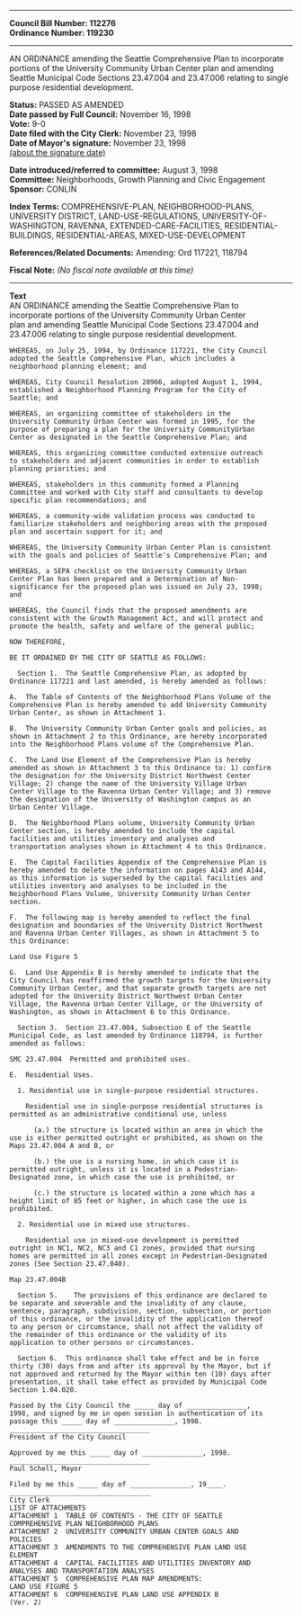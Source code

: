 * * * * *  
  
**Council Bill Number: [](#h0)[](#h2)112276**   
**Ordinance Number: 119230**  
  
* * * * *  
  
AN ORDINANCE amending the Seattle Comprehensive Plan to incorporate portions of the University Community Urban Center plan and amending Seattle Municipal Code Sections 23.47.004 and 23.47.006 relating to single purpose residential development.  
  
**Status:** PASSED AS AMENDED   
**Date passed by Full Council:** November 16, 1998   
**Vote:** 9-0   
**Date filed with the City Clerk:** November 23, 1998   
**Date of Mayor's signature:** November 23, 1998   
[(about the signature date)](/~public/approvaldate.htm)   
  
  
**Date introduced/referred to committee:** August 3, 1998   
**Committee:** Neighborhoods, Growth Planning and Civic Engagement   
**Sponsor:** CONLIN   
  
**Index Terms:** COMPREHENSIVE-PLAN, NEIGHBORHOOD-PLANS, UNIVERSITY DISTRICT, LAND-USE-REGULATIONS, UNIVERSITY-OF-WASHINGTON, RAVENNA, EXTENDED-CARE-FACILITIES, RESIDENTIAL-BUILDINGS, RESIDENTIAL-AREAS, MIXED-USE-DEVELOPMENT  
  
**References/Related Documents:** Amending: Ord 117221, 118794  
  
**Fiscal Note:** *(No fiscal note available at this time)*  
  
* * * * *  
  
**Text**  
    AN ORDINANCE amending the Seattle Comprehensive Plan to  
    incorporate portions of the University Community Urban Center  
    plan and amending Seattle Municipal Code Sections 23.47.004 and  
    23.47.006 relating to single purpose residential development.  
  
    WHEREAS, on July 25, 1994, by Ordinance 117221, the City Council  
    adopted the Seattle Comprehensive Plan, which includes a  
    neighborhood planning element; and  
  
    WHEREAS, City Council Resolution 28966, adopted August 1, 1994,  
    established a Neighborhood Planning Program for the City of  
    Seattle; and  
  
    WHEREAS, an organizing committee of stakeholders in the  
    University Community Urban Center was formed in 1995, for the  
    purpose of preparing a plan for the University CommunityUrban  
    Center as designated in the Seattle Comprehensive Plan; and  
  
    WHEREAS, this organizing committee conducted extensive outreach  
    to stakeholders and adjacent communities in order to establish  
    planning priorities; and  
  
    WHEREAS, stakeholders in this community formed a Planning  
    Committee and worked with City staff and consultants to develop  
    specific plan recommendations; and  
  
    WHEREAS, a community-wide validation process was conducted to  
    familiarize stakeholders and neighboring areas with the proposed  
    plan and ascertain support for it; and  
  
    WHEREAS, the University Community Urban Center Plan is consistent  
    with the goals and policies of Seattle's Comprehensive Plan; and  
  
    WHEREAS, a SEPA checklist on the University Community Urban  
    Center Plan has been prepared and a Determination of Non-  
    significance for the proposed plan was issued on July 23, 1998;  
    and  
  
    WHEREAS, the Council finds that the proposed amendments are  
    consistent with the Growth Management Act, and will protect and  
    promote the health, safety and welfare of the general public;  
  
    NOW THEREFORE,  
  
    BE IT ORDAINED BY THE CITY OF SEATTLE AS FOLLOWS:  
  
      Section 1.  The Seattle Comprehensive Plan, as adopted by  
    Ordinance 117221 and last amended, is hereby amended as follows:  
  
    A.  The Table of Contents of the Neighborhood Plans Volume of the  
    Comprehensive Plan is hereby amended to add University Community  
    Urban Center, as shown in Attachment 1.  
  
    B.  The University Community Urban Center goals and policies, as  
    shown in Attachment 2 to this Ordinance, are hereby incorporated  
    into the Neighborhood Plans volume of the Comprehensive Plan.  
  
    C.  The Land Use Element of the Comprehensive Plan is hereby  
    amended as shown in Attachment 3 to this Ordinance to: 1) confirm  
    the designation for the University District Northwest Center  
    Village; 2) change the name of the University Village Urban  
    Center Village to the Ravenna Urban Center Village; and 3) remove  
    the designation of the University of Washington campus as an  
    Urban Center Village.  
  
    D.  The Neighborhood Plans volume, University Community Urban  
    Center section, is hereby amended to include the capital  
    facilities and utilities inventory and analyses and  
    transportation analyses shown in Attachment 4 to this Ordinance.  
  
    E.  The Capital Facilities Appendix of the Comprehensive Plan is  
    hereby amended to delete the information on pages A143 and A144,  
    as this information is superseded by the capital facilities and  
    utilities inventory and analyses to be included in the  
    Neighborhood Plans Volume, University Community Urban Center  
    section.  
  
    F.  The following map is hereby amended to reflect the final  
    designation and boundaries of the University District Northwest  
    and Ravenna Urban Center Villages, as shown in Attachment 5 to  
    this Ordinance:  
  
    Land Use Figure 5  
  
    G.  Land Use Appendix B is hereby amended to indicate that the  
    City Council has reaffirmed the growth targets for the University  
    Community Urban Center, and that separate growth targets are not  
    adopted for the University District Northwest Urban Center  
    Village, the Ravenna Urban Center Village, or the University of  
    Washington, as shown in Attachment 6 to this Ordinance.  
  
      Section 3.  Section 23.47.004, Subsection E of the Seattle  
    Municipal Code, as last amended by Ordinance 118794, is further  
    amended as follows:  
  
    SMC 23.47.004  Permitted and prohibited uses.  
  
    E.  Residential Uses.  
  
      1. Residential use in single-purpose residential structures.  
  
        Residential use in single-purpose residential structures is  
    permitted as an administrative conditional use, unless  
  
          (a.) the structure is located within an area in which the  
    use is either permitted outright or prohibited, as shown on the  
    Maps 23.47.004 A and B, or  
  
          (b.) the use is a nursing home, in which case it is  
    permitted outright, unless it is located in a Pedestrian-  
    Designated zone, in which case the use is prohibited, or  
  
          (c.) the structure is located within a zone which has a  
    height limit of 85 feet or higher, in which case the use is  
    prohibited.  
  
      2. Residential use in mixed use structures.  
  
        Residential use in mixed-use development is permitted  
    outright in NC1, NC2, NC3 and C1 zones, provided that nursing  
    homes are permitted in all zones except in Pedestrian-Designated  
    zones (See Section 23.47.040).  
  
    Map 23.47.004B  
  
      Section 5.    The provisions of this ordinance are declared to  
    be separate and severable and the invalidity of any clause,  
    sentence, paragraph, subdivision, section, subsection, or portion  
    of this ordinance, or the invalidity of the application thereof  
    to any person or circumstance, shall not affect the validity of  
    the remainder of this ordinance or the validity of its  
    application to other persons or circumstances.  
  
      Section 6.  This ordinance shall take effect and be in force  
    thirty (30) days from and after its approval by the Mayor, but if  
    not approved and returned by the Mayor within ten (10) days after  
    presentation, it shall take effect as provided by Municipal Code  
    Section 1.04.020.  
  
    Passed by the City Council the _____ day of _______________,  
    1998, and signed by me in open session in authentication of its  
    passage this _____ day of _______________, 1998.  
    ___________________________________  
    President of the City Council  
  
    Approved by me this _____ day of _______________, 1998.  
    ___________________________________  
    Paul Schell, Mayor  
  
    Filed by me this _____ day of _______________, 19____.  
    ___________________________________  
    City Clerk  
    LIST OF ATTACHMENTS  
    ATTACHMENT 1  TABLE OF CONTENTS - THE CITY OF SEATTLE  
    COMPREHENSIVE PLAN NEIGHBORHOOD PLANS  
    ATTACHMENT 2  UNIVERSITY COMMUNITY URBAN CENTER GOALS AND  
    POLICIES  
    ATTACHMENT 3  AMENDMENTS TO THE COMPREHENSIVE PLAN LAND USE  
    ELEMENT  
    ATTACHMENT 4  CAPITAL FACILITIES AND UTILITIES INVENTORY AND  
    ANALYSES AND TRANSPORTATION ANALYSES  
    ATTACHMENT 5  COMPREHENSIVE PLAN MAP AMENDMENTS:  
    LAND USE FIGURE 5  
    ATTACHMENT 6  COMPREHENSIVE PLAN LAND USE APPENDIX B  
    (Ver. 2)  
